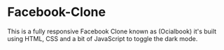 # Facebook-Clone
This is a fully responsive Facebook Clone known as (Ocialbook) it's built using HTML, CSS and a bit of JavaScript to toggle the dark mode.
